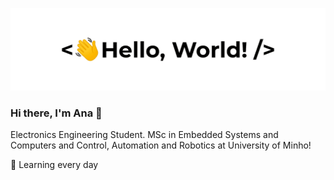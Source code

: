 ![Ana Martins](https://github.com/AnaMedeiros07/AnaMedeiros07/blob/main/banner.gif)

### Hi there, I'm Ana 👋

Electronics Engineering Student.                                                                                                                          MSc in Embedded Systems and Computers and Control, Automation and Robotics at University of Minho! 

🌱 Learning every day 


<!--
**AnaMedeiros07/AnaMedeiros07** is a ✨ _special_ ✨ repository because its `README.md` (this file) appears on your GitHub profile.

Here are some ideas to get you started:

- 🔭 I’m currently working on ...
- 🌱 I’m currently learning ...
- 👯 I’m looking to collaborate on ...
- 🤔 I’m looking for help with ...
- 💬 Ask me about ...
- 📫 How to reach me: ...
- 😄 Pronouns: ...
- ⚡ Fun fact: ...
-->

